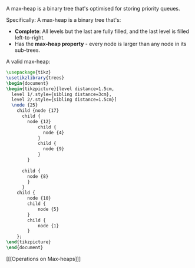 A max-heap is a binary tree that's optimised for storing priority queues.

Specifically: A max-heap is a binary tree that's:
- **Complete**: All levels but the last are fully filled, and the last level is filled left-to-right.
- Has the **max-heap property** - every node is larger than any node in its sub-trees.

A valid max-heap:

```tikz
\usepackage{tikz}
\usetikzlibrary{trees}
\begin{document}
\begin{tikzpicture}[level distance=1.5cm,
  level 1/.style={sibling distance=3cm},
  level 2/.style={sibling distance=1.5cm}]
  \node {25}
    child {node {17}
      child {
	    node {12}
		    child {
		      node {4}
		    }
		    child {
		      node {9}
		    }
		}
		
      child {
	    node {8}
	    }
	  }
    child {
	    node {10}
	    child {
		    node {5}
		}
	    child {
		    node {1}
		}
    };
\end{tikzpicture}
\end{document}
```
[[[Operations on Max-heaps]]]










